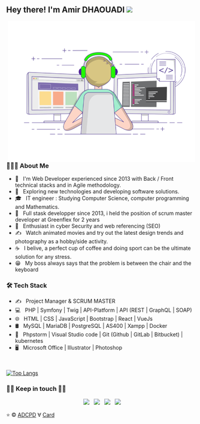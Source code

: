 <h2> Hey there! I'm Amir DHAOUADI <img src="https://github.com/souvikguria98/souvikguria98/blob/master/Hi.gif" width="25"></h2>
<img align="right" alt="GIF" src="https://raw.githubusercontent.com/devSouvik/devSouvik/master/gif3.gif" width="500"/>

<h3> 👨🏻‍💻 About Me </h3>

- 🔭 &nbsp; I'm Web Developer experienced since 2013 with Back / Front technical stacks and in Agile methodology. 
- 🤔 &nbsp; Exploring new technologies and developing software solutions.
- 🎓 &nbsp; IT engineer : Studying Computer Science, computer programming and Mathematics.
- 💼 &nbsp; Full stask developper since 2013, i held the position of scrum master developer at Greenflex for 2 years
- 🌱 &nbsp; Enthusiast in cyber Security and web referencing (SEO)
- ✍️ &nbsp; Watch animated movies and try out the latest design trends and photography as a hobby/side activity.
- ☕ &nbsp; I belive, a perfect cup of coffee and doing sport can be the ultimate solution for any stress. 
- 😁 &nbsp; My boss always says that the problem is between the chair and the keyboard

<h3>🛠 Tech Stack</h3>

- ✍️ &nbsp; Project Manager & SCRUM MASTER
- 💻 &nbsp; PHP | Symfony | Twig | API-Platform | API (REST | GraphQL | SOAP) 
- 🌐 &nbsp; HTML | CSS | JavaScript | Bootstrap | React | VueJs
- 🛢 &nbsp; MySQL | MariaDB | PostgreSQL | AS400 | Xampp | Docker
- 🔧 &nbsp; Phpstorm | Visual Studio code | Git (Github | GitLab | Bitbucket) | kubernetes
- 🖥 &nbsp; Microsoft Office | Illustrator | Photoshop 

</br>

[![Top Langs](https://github-readme-stats.vercel.app/api/top-langs/?username=ADCPD&layout=compact&text_color=daf7dc&bg_color=151515)](https://github.com/devSouvik/github-readme-stats)


<h3> 🤝🏻 Keep in touch 🤝🏻 </h3>

<p align="center">
&nbsp; <a href="https://twitter.com/adcpd" target="_blank" rel="noopener noreferrer"><img src="https://img.icons8.com/plasticine/100/000000/twitter.png" width="50" /></a>  
&nbsp; <a href="https://www.instagram.com/instamayros/?hl=fr" target="_blank" rel="noopener noreferrer"><img src="https://img.icons8.com/plasticine/100/000000/instagram-new.png" width="50" /></a>  
&nbsp; <a href="https://www.linkedin.com/in/dhaouadiamir" target="_blank" rel="noopener noreferrer"><img src="https://img.icons8.com/plasticine/100/000000/linkedin.png" width="50" /></a>
&nbsp; <a href="mailto:dhaouadi.amir@gmail.com" target="_blank" rel="noopener noreferrer"><img src="https://img.icons8.com/plasticine/100/000000/gmail.png"  width="50" /></a>
</p>

⭐️ &#169;	[ADCPD](https://github.com/ADCPD) &forall; [Card](http://card.adhaouadi.com/en)
